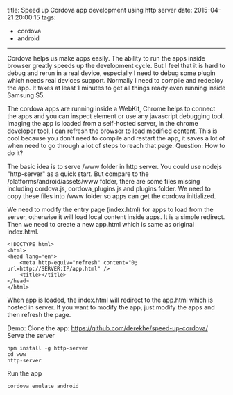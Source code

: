 title: Speed up Cordova app development using http server
date: 2015-04-21 20:00:15
tags: 
- cordova
- android
---

Cordova helps us make apps easily. The ability to run the apps inside browser greatly speeds up the development cycle. But I feel that it is hard to debug and rerun in a real device, especially I need to debug some plugin which needs real devices support. Normally I need to compile and redeploy the app. It takes at least 1 minutes to get all things ready even running inside Samsung S5.

The cordova apps are running inside a WebKit, Chrome helps to connect the apps and you can inspect element or use any javascript debugging tool. Imaging the app is loaded from a self-hosted server, in the chrome developer tool, I can refresh the browser to load modified content. This is cool because you don't need to compile and restart the app, it saves a lot of when need to go through a lot of steps to reach that page. Question: How to do it?

The basic idea is to serve /www folder in http server. You could use nodejs "http-server" as a quick start. But compare to the /platforms/android/assets/www folder, there are some files missing including cordova.js, cordova_plugins.js and plugins folder. We need to copy these files into /www folder so apps can get the cordova initialized.

We need to modify the entry page (index.html) for apps to load from the server, otherwise it will load local content inside apps. It is a simple redirect. Then we need to create a new app.html which is same as original index.html.

```
<!DOCTYPE html>
<html>
<head lang="en">
    <meta http-equiv="refresh" content="0; url=http://SERVER:IP/app.html" />
    <title></title>
</head>
</html>
```

When app is loaded, the index.html will redirect to the app.html which is hosted in server. If you want to modify the app, just modify the apps and then refresh the page.

Demo:
Clone the app: https://github.com/derekhe/speed-up-cordova/
Serve the server
```
npm install -g http-server
cd www
http-server
```

Run the app
```
cordova emulate android
```
